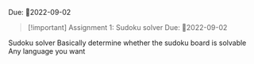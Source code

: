 
Due: 📅2022-09-02
> [!important] Assignment 1: Sudoku solver
> Due: 📅2022-09-02


Sudoku solver
Basically determine whether the sudoku board is solvable
Any language you want
